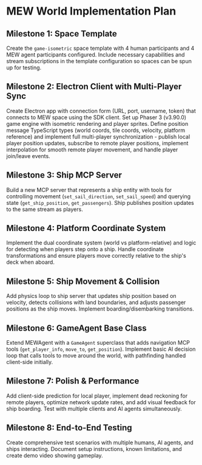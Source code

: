 # MEW World Implementation Plan

## Milestone 1: Space Template

Create the `game-isometric` space template with 4 human participants and 4 MEW agent participants configured. Include necessary capabilities and stream subscriptions in the template configuration so spaces can be spun up for testing.

## Milestone 2: Electron Client with Multi-Player Sync

Create Electron app with connection form (URL, port, username, token) that connects to MEW space using the SDK client. Set up Phaser 3 (v3.90.0) game engine with isometric rendering and player sprites. Define position message TypeScript types (world coords, tile coords, velocity, platform reference) and implement full multi-player synchronization - publish local player position updates, subscribe to remote player positions, implement interpolation for smooth remote player movement, and handle player join/leave events.

## Milestone 3: Ship MCP Server

Build a new MCP server that represents a ship entity with tools for controlling movement (`set_sail_direction`, `set_sail_speed`) and querying state (`get_ship_position`, `get_passengers`). Ship publishes position updates to the same stream as players.

## Milestone 4: Platform Coordinate System

Implement the dual coordinate system (world vs platform-relative) and logic for detecting when players step onto a ship. Handle coordinate transformations and ensure players move correctly relative to the ship's deck when aboard.

## Milestone 5: Ship Movement & Collision

Add physics loop to ship server that updates ship position based on velocity, detects collisions with land boundaries, and adjusts passenger positions as the ship moves. Implement boarding/disembarking transitions.

## Milestone 6: GameAgent Base Class

Extend MEWAgent with a `GameAgent` superclass that adds navigation MCP tools (`get_player_info`, `move_to`, `get_position`). Implement basic AI decision loop that calls tools to move around the world, with pathfinding handled client-side initially.

## Milestone 7: Polish & Performance

Add client-side prediction for local player, implement dead reckoning for remote players, optimize network update rates, and add visual feedback for ship boarding. Test with multiple clients and AI agents simultaneously.

## Milestone 8: End-to-End Testing

Create comprehensive test scenarios with multiple humans, AI agents, and ships interacting. Document setup instructions, known limitations, and create demo video showing gameplay.
